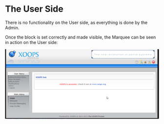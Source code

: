 # The User Side

There is no functionality on the User side, as everything is done by the Admin.

Once the block is set correctly and made visible, the Marquee can be seen in action on the User side:

![image037.png](.gitbook/assets/image037%20%281%29.png)
 